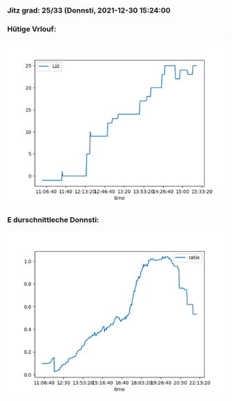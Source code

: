 ### Jitz grad: 25/33 (Donnsti, 2021-12-30 15:24:00

### Hütige Vrlouf:
![Graph](Today.png)

### E durschnittleche Donnsti:
![Graph](Donnsti.png)